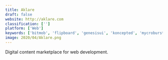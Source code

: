 ```yaml
---
title: Aklare
draft: false 
website: http://aklare.com
classification: ['']
platform: ['Web']
keywords: ['bitmob', 'flipboard', 'genesisui', 'koncepted', 'mycroburst', 'periodix', 'slycex', 'zooppa', 'everbranded', 'motosha']
image: 2020/04/Aklare.png
---
```

Digital content marketplace for web development.